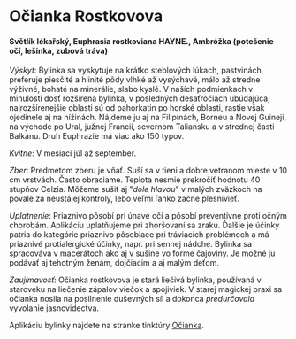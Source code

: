 Očianka Rostkovova
==================

#### Světlík lékařský, Euphrasia rostkoviana HAYNE., Ambróžka (potešenie očí, lešinka, zubová tráva)

*Výskyt*: Bylinka sa vyskytuje na krátko steblových lúkach, pastvinách,
preferuje piesčité a hlinité pôdy vlhké až vysýchavé, málo až stredne výživné,
bohaté na minerálie, slabo kyslé. V naších podmienkach v minulosti dosť
rozšírená bylinka, v posledných desaťročiach ubúdajúca; najrozšírenejšie oblasti
sú od pahorkatin po horské oblasti, rastie však ojedinele aj na nížinách.
Nájdeme ju aj na Filipínách, Borneu a Novej Guineji, na východe po Ural, južnej
Francii, severnom Taliansku a v strednej časti Balkánu. Druh Euphrazie má viac
ako 150 typov.

*Kvitne*: V mesiaci júl až september.

*Zber*: Predmetom zberu je vňať. Suší sa v tieni a dobre vetranom mieste v 10 cm
vrstvách. Často obraciame. Teplota nesmie prekročiť hodnotu 40 stupňov Celzia.
Môžeme sušiť aj "*dole hlavou*" v malých zväzkoch na povale za neustálej
kontroly, lebo veľmi ľahko začne plesnivieť.

*Uplatnenie*: Priaznivo pôsobí pri únave očí a pôsobí preventívne proti očným
chorobám. Aplikáciu uplatňujeme pri zhoršovaní sa zraku. Ďalšie je účinky patria
do kategórie priaznivo pôsobiace pri tráviacich problémoch a má priaznivé
protialergické účinky, napr. pri sennej nádche. Bylinka sa spracováva v
macerátoch ako aj v sušine vo forme čajoviny. Je možné ju podávať aj tehotným
ženám, dojčiacim a aj malým deťom.

*Zaujímavosť*: Očianka rostkovova je stará liečivá bylinka, používaná v
staroveku na liečenie zápalov viečok a spojiviek. V starej magickej praxi sa
očianka nosila na posilnenie duševných síl a dokonca *predurčovala* vyvolanie
jasnovidectva.

Aplikáciu bylinky nájdete na stránke tinktúry
[Očianka](/tinktury/ocianka).

